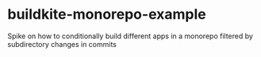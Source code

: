 # buildkite-monorepo-example
Spike on how to conditionally build different apps in a monorepo filtered by subdirectory changes in commits
